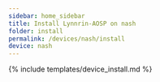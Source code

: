 ```yaml
---
sidebar: home_sidebar
title: Install Lynnrin-AOSP on nash
folder: install
permalink: /devices/nash/install
device: nash
---
```

{% include templates/device_install.md %}
